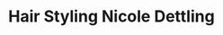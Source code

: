 ---
title: "Hair Styling Nicole Dettling"
url: /einsiedeln/hair-styling-nicole-dettling/
shop: Friseur
---